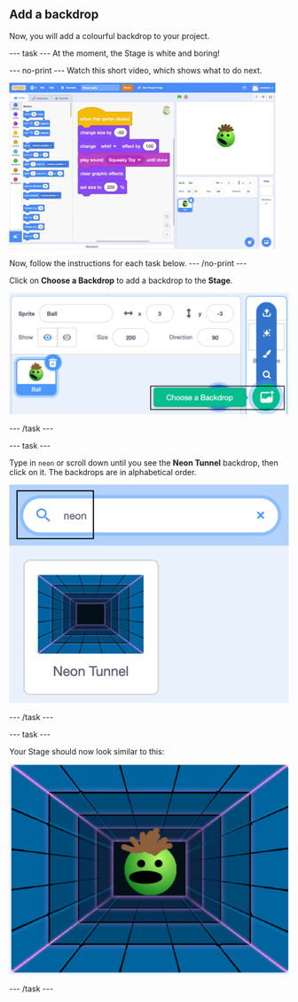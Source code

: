 ## Add a backdrop

Now, you will add a colourful backdrop to your project.

--- task ---
At the moment, the Stage is white and boring! 

--- no-print ---
Watch this short video, which shows what to do next.

![screenshot](images/balls-step8.gif) 

Now, follow the instructions for each task below.
--- /no-print ---

Click on **Choose a Backdrop** to add a backdrop to the **Stage**.

![screenshot](images/balls-backdrop.png)

--- /task ---

--- task ---

Type in `neon` or scroll down until you see the **Neon Tunnel** backdrop, then click on it. The backdrops are in alphabetical order. 

![screenshot](images/balls-neon-backdrop.png)

--- /task ---

--- task ---

Your Stage should now look similar to this:

![screenshot](images/balls-neon-stage.png)

--- /task ---
